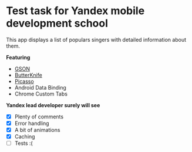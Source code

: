 # Test task for Yandex mobile development school

This app displays a list of populars singers with detailed information about them.

**Featuring**
- [GSON](https://github.com/google/gson)
- [ButterKnife](https://github.com/JakeWharton/butterknife)
- [Picasso](http://square.github.io/picasso/)
- Android Data Binding
- Chrome Custom Tabs

**Yandex lead developer surely will see**
- [x] Plenty of comments
- [x] Error handling
- [x] A bit of animations 
- [x] Caching 
- [ ] Tests :(
